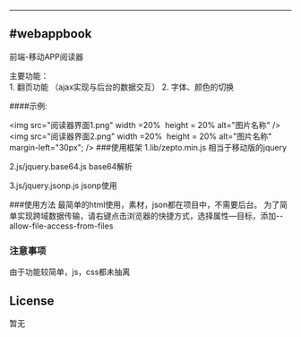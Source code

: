 ---
#webappbook
-------------

前端-移动APP阅读器


主要功能：       
         1. 翻页功能 （ajax实现与后台的数据交互）
         2. 字体、颜色的切换

####示例:

 <img src="阅读器界面1.png" width =20%  height = 20% alt="图片名称" />
 <img src="阅读器界面2.png" width =20%  height = 20% alt="图片名称" margin-left="30px"; />
###使用框架
1.lib/zepto.min.js 相当于移动版的jquery

2.js/jquery.base64.js base64解析

3.js/jquery.jsonp.js jsonp使用


###使用方法
最简单的html使用，素材，json都在项目中，不需要后台。
为了简单实现跨域数据传输，请右键点击浏览器的快捷方式，选择属性—目标，添加--allow-file-access-from-files

### 注意事项
由于功能较简单，js，css都未抽离


## License
暂无
